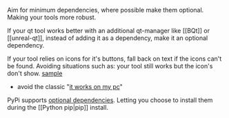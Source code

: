 Aim for minimum dependencies, where possible make them optional. Making your tools more robust.

If your qt tool works better with an additional qt-manager like [[BQt]] or [[unreal-qt]], instead of adding it as a dependency, make it an optional dependency.

If your tool relies on icons for it's buttons, fall back on text if the icons can't be found. Avoiding situations such as: your tool still works but the icon's don't show. [sample](https://github.com/leixingyu/unrealScriptEditor/issues/3)
- avoid the classic "[it works on my pc](https://donthitsave.com/comic/2016/07/15/it-works-on-my-computer)"

PyPi supports [optional dependencies](https://setuptools.pypa.io/en/latest/userguide/dependency_management.html). Letting you choose to install them during the [[Python pip|pip]] install.